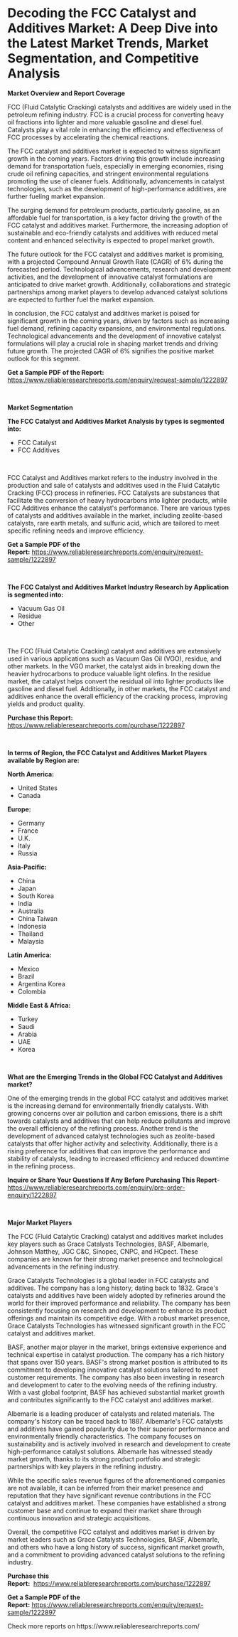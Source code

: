 <p><h1>Decoding the FCC Catalyst and Additives Market: A Deep Dive into the Latest Market Trends, Market Segmentation, and Competitive Analysis</h1></p><p><strong>Market Overview and Report Coverage</strong></p>
<p><p>FCC (Fluid Catalytic Cracking) catalysts and additives are widely used in the petroleum refining industry. FCC is a crucial process for converting heavy oil fractions into lighter and more valuable gasoline and diesel fuel. Catalysts play a vital role in enhancing the efficiency and effectiveness of FCC processes by accelerating the chemical reactions.</p><p>The FCC catalyst and additives market is expected to witness significant growth in the coming years. Factors driving this growth include increasing demand for transportation fuels, especially in emerging economies, rising crude oil refining capacities, and stringent environmental regulations promoting the use of cleaner fuels. Additionally, advancements in catalyst technologies, such as the development of high-performance additives, are further fueling market expansion.</p><p>The surging demand for petroleum products, particularly gasoline, as an affordable fuel for transportation, is a key factor driving the growth of the FCC catalyst and additives market. Furthermore, the increasing adoption of sustainable and eco-friendly catalysts and additives with reduced metal content and enhanced selectivity is expected to propel market growth.</p><p>The future outlook for the FCC catalyst and additives market is promising, with a projected Compound Annual Growth Rate (CAGR) of 6% during the forecasted period. Technological advancements, research and development activities, and the development of innovative catalyst formulations are anticipated to drive market growth. Additionally, collaborations and strategic partnerships among market players to develop advanced catalyst solutions are expected to further fuel the market expansion.</p><p>In conclusion, the FCC catalyst and additives market is poised for significant growth in the coming years, driven by factors such as increasing fuel demand, refining capacity expansions, and environmental regulations. Technological advancements and the development of innovative catalyst formulations will play a crucial role in shaping market trends and driving future growth. The projected CAGR of 6% signifies the positive market outlook for this segment.</p></p>
<p><strong>Get a Sample PDF of the Report:</strong> <a href="https://www.reliableresearchreports.com/enquiry/request-sample/1222897">https://www.reliableresearchreports.com/enquiry/request-sample/1222897</a></p>
<p>&nbsp;</p>
<p><strong>Market Segmentation</strong></p>
<p><strong>The FCC Catalyst and Additives Market Analysis by types is segmented into:</strong></p>
<p><ul><li>FCC Catalyst</li><li>FCC Additives</li></ul></p>
<p>&nbsp;</p>
<p><p>FCC Catalyst and Additives market refers to the industry involved in the production and sale of catalysts and additives used in the Fluid Catalytic Cracking (FCC) process in refineries. FCC Catalysts are substances that facilitate the conversion of heavy hydrocarbons into lighter products, while FCC Additives enhance the catalyst's performance. There are various types of catalysts and additives available in the market, including zeolite-based catalysts, rare earth metals, and sulfuric acid, which are tailored to meet specific refining needs and improve efficiency.</p></p>
<p><strong>Get a Sample PDF of the Report:</strong>&nbsp;<a href="https://www.reliableresearchreports.com/enquiry/request-sample/1222897">https://www.reliableresearchreports.com/enquiry/request-sample/1222897</a></p>
<p>&nbsp;</p>
<p><strong>The FCC Catalyst and Additives Market Industry Research by Application is segmented into:</strong></p>
<p><ul><li>Vacuum Gas Oil</li><li>Residue</li><li>Other</li></ul></p>
<p>&nbsp;</p>
<p><p>The FCC (Fluid Catalytic Cracking) catalyst and additives are extensively used in various applications such as Vacuum Gas Oil (VGO), residue, and other markets. In the VGO market, the catalyst aids in breaking down the heavier hydrocarbons to produce valuable light olefins. In the residue market, the catalyst helps convert the residual oil into lighter products like gasoline and diesel fuel. Additionally, in other markets, the FCC catalyst and additives enhance the overall efficiency of the cracking process, improving yields and product quality.</p></p>
<p><strong>Purchase this Report:</strong>&nbsp; <a href="https://www.reliableresearchreports.com/purchase/1222897">https://www.reliableresearchreports.com/purchase/1222897</a></p>
<p>&nbsp;</p>
<p><strong>In terms of Region, the FCC Catalyst and Additives Market Players available by Region are:</strong></p>
<p>
    <p> <strong> North America: </strong>
        <ul>
            <li>United States</li>
            <li>Canada</li>
        </ul>
        </p> 
    <p> <strong> Europe: </strong>
        <ul>
            <li>Germany</li>
            <li>France</li>
            <li>U.K.</li>
            <li>Italy</li>
            <li>Russia</li>
        </ul>
        </p> 
    <p> <strong> Asia-Pacific: </strong>
        <ul>
            <li>China</li>
            <li>Japan</li>
            <li>South Korea</li>
            <li>India</li>
            <li>Australia</li>
            <li>China Taiwan</li>
            <li>Indonesia</li>
            <li>Thailand</li>
            <li>Malaysia</li>
        </ul>
        </p> 
    <p> <strong> Latin America: </strong>
        <ul>
            <li>Mexico</li>
            <li>Brazil</li>
            <li>Argentina Korea</li>
            <li>Colombia</li>
        </ul>
        </p> 
    <p> <strong> Middle East & Africa: </strong>
        <ul>
            <li>Turkey</li>
            <li>Saudi</li>
            <li>Arabia</li>
            <li>UAE</li>
            <li>Korea</li>
        </ul>
    </p>
    </p>
<p>&nbsp;</p>
<p><strong>What are the Emerging Trends in the Global FCC Catalyst and Additives market?</strong></p>
<p><p>One of the emerging trends in the global FCC catalyst and additives market is the increasing demand for environmentally friendly catalysts. With growing concerns over air pollution and carbon emissions, there is a shift towards catalysts and additives that can help reduce pollutants and improve the overall efficiency of the refining process. Another trend is the development of advanced catalyst technologies such as zeolite-based catalysts that offer higher activity and selectivity. Additionally, there is a rising preference for additives that can improve the performance and stability of catalysts, leading to increased efficiency and reduced downtime in the refining process.</p></p>
<p><strong>Inquire or Share Your Questions If Any Before Purchasing This Report</strong>- <a href="https://www.reliableresearchreports.com/enquiry/pre-order-enquiry/1222897">https://www.reliableresearchreports.com/enquiry/pre-order-enquiry/1222897</a></p>
<p>&nbsp;</p>
<p><strong>Major Market Players</strong></p>
<p><p>The FCC (Fluid Catalytic Cracking) catalyst and additives market includes key players such as Grace Catalysts Technologies, BASF, Albemarle, Johnson Matthey, JGC C&C, Sinopec, CNPC, and HCpect. These companies are known for their strong market presence and technological advancements in the refining industry.</p><p>Grace Catalysts Technologies is a global leader in FCC catalysts and additives. The company has a long history, dating back to 1832. Grace's catalysts and additives have been widely adopted by refineries around the world for their improved performance and reliability. The company has been consistently focusing on research and development to enhance its product offerings and maintain its competitive edge. With a robust market presence, Grace Catalysts Technologies has witnessed significant growth in the FCC catalyst and additives market.</p><p>BASF, another major player in the market, brings extensive experience and technical expertise in catalyst production. The company has a rich history that spans over 150 years. BASF's strong market position is attributed to its commitment to developing innovative catalyst solutions tailored to meet customer requirements. The company has also been investing in research and development to cater to the evolving needs of the refining industry. With a vast global footprint, BASF has achieved substantial market growth and contributes significantly to the FCC catalyst and additives market.</p><p>Albemarle is a leading producer of catalysts and related materials. The company's history can be traced back to 1887. Albemarle's FCC catalysts and additives have gained popularity due to their superior performance and environmentally friendly characteristics. The company focuses on sustainability and is actively involved in research and development to create high-performance catalyst solutions. Albemarle has witnessed steady market growth, thanks to its strong product portfolio and strategic partnerships with key players in the refining industry.</p><p>While the specific sales revenue figures of the aforementioned companies are not available, it can be inferred from their market presence and reputation that they have significant revenue contributions in the FCC catalyst and additives market. These companies have established a strong customer base and continue to expand their market share through continuous innovation and strategic acquisitions.</p><p>Overall, the competitive FCC catalyst and additives market is driven by market leaders such as Grace Catalysts Technologies, BASF, Albemarle, and others who have a long history of success, significant market growth, and a commitment to providing advanced catalyst solutions to the refining industry.</p></p>
<p><strong>Purchase this Report:</strong>&nbsp;&nbsp;<a href="https://www.reliableresearchreports.com/purchase/1222897">https://www.reliableresearchreports.com/purchase/1222897</a></p>
<p></p>
<p><strong>Get a Sample PDF of the Report:</strong>&nbsp;<a href="https://www.reliableresearchreports.com/enquiry/request-sample/1222897">https://www.reliableresearchreports.com/enquiry/request-sample/1222897</a></p>
<p>Check more reports on https://www.reliableresearchreports.com/</p>